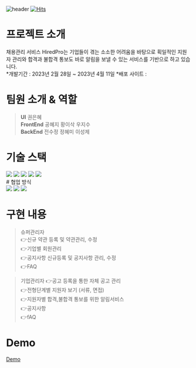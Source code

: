 ![header](https://capsule-render.vercel.app/api?type=waving&color=gradient&height=200&section=header&text=Hired%20Pro&fontSize=90)
[![Hits](https://hits.seeyoufarm.com/api/count/incr/badge.svg?url=https%3A%2F%2Fgithub.com%2FKDT-Final-Team4&count_bg=%233DC89C&title_bg=%23555555&icon=habr.svg&icon_color=%23FFFFFF&title=hits&edge_flat=false)](https://hits.seeyoufarm.com)
# 프로젝트 소개
채용관리 서비스 HiredPro는 기업들이 겪는 소소한 어려움을 바탕으로 획일적인 지원자 관리와 합격과 불합격 통보도 바로 알림을 보낼 수 있는 서비스를 기반으로 하고 있습니다.<br>
*개발기간 : 2023년 2월 28일 ~ 2023년 4월 11일
*배포 사이트 :
# 팀원 소개 & 역할
><b>UI</b> 권은혜 <br>
><b>FrontEnd</b> 공혜지 황이삭 우지수<br>
><b>BackEnd</b> 전수정 정혜미 이성제
# 기술 스택
<div align="left">
<img src="https://img.shields.io/badge/figma-F24E1E?style=flat&logo=figma&logoColor=white"/>
<img src="https://img.shields.io/badge/react-61DAFB?style=flat&logo=react&logoColor=white"/>
<img src="https://img.shields.io/badge/github-181717?style=flat&logo=github&logoColor=white"/>
<img src="https://img.shields.io/badge/git-F05032?style=flat&logo=git&logoColor=white"/>
<img src="https://img.shields.io/badge/swagger-85EA2D?style=flat&logo=swagger&logoColor=white"/>
  </div>
# 협업 방식
<div>
<img src="https://img.shields.io/badge/slack-4A154B?style=flat&logo=slack&logoColor=white"/>
<img src="https://img.shields.io/badge/discord-5865F2?style=flat&logo=discord&logoColor=white"/>
<img src="https://img.shields.io/badge/notion-000000?style=flat&logo=notion&logoColor=white"/>
  </div>
  
# 구현 내용

>슈퍼관리자<br>
👉신규 약관 등록 및 약관관리, 수정<br>
👉기업별 회원관리<br>
👉공지사항 신규등록 및 공지사항 관리, 수정<br>
👉FAQ<br>

>기업관리자
👉공고 등록을 통한 자체 공고 관리<br>
👉전형단계별 지원자 보기 (서류, 면접)<br>
👉지원자별 합격,불합격 통보를 위한 알림서비스<br>
👉공지사항<br>
👉fAQ

# Demo
[Demo](https://salarying-fe.vercel.app/)
